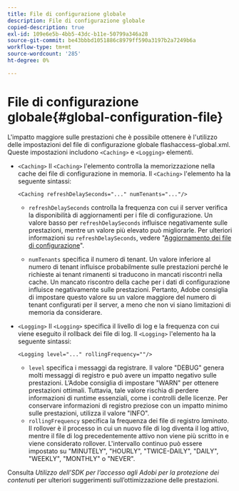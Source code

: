 ```yaml
---
title: File di configurazione globale
description: File di configurazione globale
copied-description: true
exl-id: 109e6e5b-4bb5-43dc-b11e-50799a346a28
source-git-commit: be43bbbd1051886c8979ff590a3197b2a7249b6a
workflow-type: tm+mt
source-wordcount: '285'
ht-degree: 0%

---
```


# File di configurazione globale{#global-configuration-file}

L&#39;impatto maggiore sulle prestazioni che è possibile ottenere è l&#39;utilizzo delle impostazioni del file di configurazione globale flashaccess-global.xml. Queste impostazioni includono `<Caching>` e `<Logging>` elementi.

* `<Caching>` Il `<Caching>` l&#39;elemento controlla la memorizzazione nella cache dei file di configurazione in memoria. Il `<Caching>` l&#39;elemento ha la seguente sintassi:

   ```
   <Caching refreshDelaySeconds="..." numTenants="..."/>
   ```

   * `refreshDelaySeconds` controlla la frequenza con cui il server verifica la disponibilità di aggiornamenti per i file di configurazione. Un valore basso per `refreshDelaySeconds` influisce negativamente sulle prestazioni, mentre un valore più elevato può migliorarle. Per ulteriori informazioni su `refreshDelaySeconds`, vedere &quot;[Aggiornamento dei file di configurazione](../../aaxs-protected-streaming/updating-configuration-files/updating-configuration-files-overview.md)&quot;.

   * `numTenants` specifica il numero di tenant. Un valore inferiore al numero di tenant influisce probabilmente sulle prestazioni perché le richieste ai tenant rimanenti si traducono in mancati riscontri nella cache. Un mancato riscontro della cache per i dati di configurazione influisce negativamente sulle prestazioni. Pertanto, Adobe consiglia di impostare questo valore su un valore maggiore del numero di tenant configurati per il server, a meno che non vi siano limitazioni di memoria da considerare.

* `<Logging>` Il `<Logging>` specifica il livello di log e la frequenza con cui viene eseguito il rollback dei file di log. Il `<Logging>` l&#39;elemento ha la seguente sintassi:

   ```
   <Logging level="..." rollingFrequency=""/>
   ```

   * `level` specifica i messaggi da registrare. Il valore &quot;DEBUG&quot; genera molti messaggi di registro e può avere un impatto negativo sulle prestazioni. L’Adobe consiglia di impostare &quot;WARN&quot; per ottenere prestazioni ottimali. Tuttavia, tale valore rischia di perdere informazioni di runtime essenziali, come i controlli delle licenze. Per conservare informazioni di registro preziose con un impatto minimo sulle prestazioni, utilizza il valore &quot;INFO&quot;.
   * `rollingFrequency` specifica la frequenza dei file di registro *laminato*. Il rollover è il processo in cui un nuovo file di log diventa il log attivo, mentre il file di log precedentemente attivo non viene più scritto in e viene considerato rollover. L&#39;intervallo continuo può essere impostato su &quot;MINUTELY&quot;, &quot;HOURLY&quot;, &quot;TWICE-DAILY&quot;, &quot;DAILY&quot;, &quot;WEEKLY&quot;, &quot;MONTHLY&quot; o &quot;NEVER&quot;.

Consulta *Utilizzo dell’SDK per l’accesso agli Adobi per la protezione dei contenuti* per ulteriori suggerimenti sull’ottimizzazione delle prestazioni.
